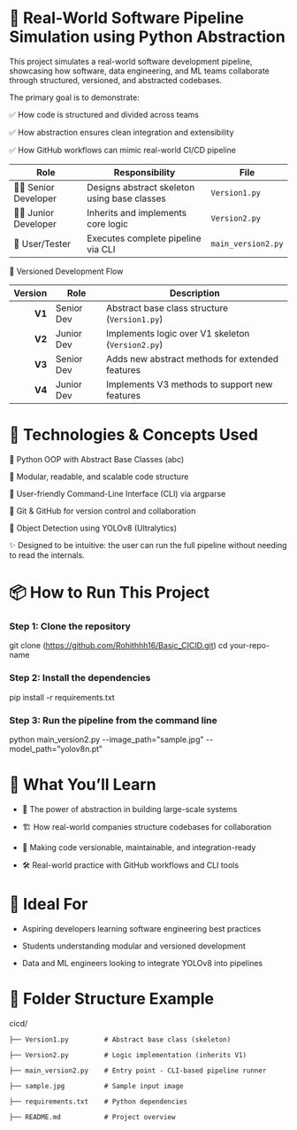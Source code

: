 # 🚀 Real-World Software Pipeline Simulation using Python Abstraction
This project simulates a real-world software development pipeline, showcasing how software, data engineering, and ML teams collaborate through structured, versioned, and abstracted codebases.

The primary goal is to demonstrate:

✅ How code is structured and divided across teams

✅ How abstraction ensures clean integration and extensibility

✅ How GitHub workflows can mimic real-world CI/CD pipeline

| Role                   | Responsibility                               | File               |
| ---------------------- | -------------------------------------------- | ------------------ |
| 👨‍💼 Senior Developer | Designs abstract skeleton using base classes | `Version1.py`      |
| 👨‍💻 Junior Developer | Inherits and implements core logic           | `Version2.py`      |
| 🧪 User/Tester         | Executes complete pipeline via CLI           | `main_version2.py` |

🔁 Versioned Development Flow

| Version | Role       | Description                                       |
| ------: | ---------- | ------------------------------------------------- |
|  **V1** | Senior Dev | Abstract base class structure (`Version1.py`)     |
|  **V2** | Junior Dev | Implements logic over V1 skeleton (`Version2.py`) |
|  **V3** | Senior Dev | Adds new abstract methods for extended features   |
|  **V4** | Junior Dev | Implements V3 methods to support new features     |

# 🧰 Technologies & Concepts Used

🔹 Python OOP with Abstract Base Classes (abc)

🔹 Modular, readable, and scalable code structure

🔹 User-friendly Command-Line Interface (CLI) via argparse

🔹 Git & GitHub for version control and collaboration

🔹 Object Detection using YOLOv8 (Ultralytics)

✨ Designed to be intuitive: the user can run the full pipeline without needing to read the internals.


# 📦 How to Run This Project

### Step 1: Clone the repository
git clone (https://github.com/Rohithhh16/Basic_CICID.git)
cd your-repo-name

### Step 2: Install the dependencies
pip install -r requirements.txt

### Step 3: Run the pipeline from the command line
python main_version2.py --image_path="sample.jpg" --model_path="yolov8n.pt"

# 🧠 What You’ll Learn

* 🧩 The power of abstraction in building large-scale systems

* 🏗️ How real-world companies structure codebases for collaboration

* 🔄 Making code versionable, maintainable, and integration-ready

* 🛠️ Real-world practice with GitHub workflows and CLI tools

# 📍 Ideal For

* Aspiring developers learning software engineering best practices

* Students understanding modular and versioned development

* Data and ML engineers looking to integrate YOLOv8 into pipelines

# 📁 Folder Structure Example

cicd/

    ├── Version1.py         # Abstract base class (skeleton)
   
    ├── Version2.py         # Logic implementation (inherits V1)
    
    ├── main_version2.py    # Entry point - CLI-based pipeline runner
    
    ├── sample.jpg          # Sample input image
    
    ├── requirements.txt    # Python dependencies
    
    ├── README.md           # Project overview


